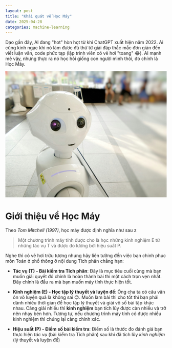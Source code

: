 ```yaml
---
layout: post
title: "Khái quát về Học Máy"
date: 2025-04-28
categories: machine-learning
---
```



<!-- Dạo gần đây, AI nổi lên như một cơn sốt. Kể từ thời điểm ra đời của ChatGPT vào năm 2022, mọi người ai cũng bàn tán về sự kì diệu của công cụ này làm được mọi thứ. Từ việc giải đáp câu hỏi thắc mắc tưởng chừng đơn giản như việc search vài câu hỏi trên Google đến việc viết những bài luận văn ngàn dòng, hay viết những dòng code phức tạp (điều khiến lập trình viên như bọn tớ lo lắng nhất 😁). Bất kể công việc gì AI dường như có thể làm được. Nhưng điều gì đứng đằng sâu sức mạnh thần kì của AI và ChatGPT là gì? Nhìn thì có vẻ phức tạp nhưng AI lại giống cách con người chúng ta thu nạp tri thức đó chính là **Học Máy** -->

Dạo gần đây, AI đang "hot" hòn họt từ khi ChatGPT xuất hiện năm 2022. Ai cũng kinh ngạc khi nó làm được đủ thứ từ giải đáp thắc mắc đơn giản đến viết luận văn, code phức tạp (lập trình viên có vẻ hơi "toang" 😂). AI mạnh mẽ vậy, nhưng thực ra nó học hỏi giống con người mình thôi, đó chính là Học Máy.

![Minh họa Machine Learning](/assets/images/machine_learning.jpg)


# Giới thiệu về  Học Máy

Theo *Tom Mitchell (1997)*, học máy được định nghĩa như sau z

<!-- ``` 
Một chương trình máy tính được cho là học những kinh nghiệm E từ những tác vụ T và được đo lường bởi hiệu suất P.
``` -->

<!-- {% include pullquote.html quote="Một chương trình máy tính được cho là học những kinh nghiệm E từ những tác vụ T và được đo lường bởi hiệu suất P." %} -->

> Một chương trình máy tính được cho là học những kinh nghiệm E từ những tác vụ T và được đo lường bởi hiệu suất P.

Nghe thì có vẻ hơi trừu tượng nhưng hãy liên tưởng đến việc bạn chinh phuc môn Toán ở phổ thông ở nội dung Tích phân chẳng hạn:
- **Tác vụ (T) - Bài kiểm tra Tích phân**: Đây là mục tiêu cuối cùng mà bạn muốn giải quyết đó chính là hoàn thành bài thi một cách trọn vẹn nhất. Đây chính là đầu ra mà bạn muốn máy tính thực hiện tốt.

- **Kinh nghiệm (E) - Học tập lý thuyết và luyện đề**: Ông cha ta có câu văn ôn võ luyện quả là không sai :blush:. Muốn làm bài thi cho tốt thì bạn phải dành nhiều thời gian để học tập lý thuyết và giải vô số bài tập khác nhau. Càng giải nhiều thì **kinh nghiệm** bạn tích lũy được càn nhiều và trở nên nhạy bén hơn. Tương tự, nếu chương trình máy tính có được nhiều kinh nghiệm thì chúng lại càng chính xác.

- **Hiệu suất (P) - Điểm số bài kiểm tra**: Điểm số là thước đo đánh giá bạn thực hiện *tác vụ* (bài kiểm tra Tích phân) sau khi đã tích lũy *kinh nghiệm* (lý thuyết và luyện đề)